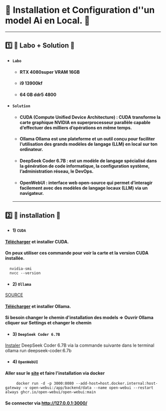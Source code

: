 # 🤖 Installation et Configuration  d''un model Ai en Local. 🤖

---

##  1️⃣ 🥼 Labo + Solution 🥼

* #### `Labo`
    * #### RTX 4080super VRAM 16GB
    * #### i9 13900kf
    * #### 64 GB ddr5 4800

* #### `Solution`
    * #### CUDA (Compute Unified Device Architecture) : CUDA transforme la carte graphique NVIDIA en superprocesseur parallèle capable d’effectuer des milliers d’opérations en même temps.
    * #### Ollama Ollama est une plateforme et un outil conçu pour faciliter l’utilisation des grands modèles de langage (LLM) en local sur ton ordinateur.
    * #### DeepSeek Coder 6.7B : est un modèle de langage spécialisé dans la génération de code informatique, la configuration système, l’administration réseau, le DevOps.
    * #### OpenWebUI : interface web open-source qui permet d’interagir facilement avec des modèles de langage locaux (LLM) via un navigateur.

  ---
## 2️⃣ 💾 installation 💾

* #### 1) `CUDA`
#### [Télécharger](https://developer.nvidia.com/cuda-downloads) et installer CUDA.
#### On peux utiliser ces commande pour voir la carte et la version CUDA installée.
      nvidia-smi
      nvcc --version

* #### 2) `Ollama`
[SOURCE](https://www.youtube.com/@AdrienLinuxtricks/search?query=Ollama)
#### [Télécharger]() et installer Ollama.
#### Si besoin changer le chemin d'installation des models =>  Ouvrir  Ollama cliquer sur Settings et changer le chemin

* #### 3) `DeepSeek Coder 6.7B`
[Instaler](https://ollama.com/library/deepseek-coder:6.7b) DeepSeek Coder 6.7B via la commande suivante dans le terminal
      ollama run deepseek-coder:6.7b

* #### 4) `OpenWebUI`
#### Aller ssur le [site](https://docs.openwebui.com/) et faire l'installation via docker
         docker run -d -p 3000:8080 --add-host=host.docker.internal:host-gateway -v open-webui:/app/backend/data --name open-webui --restart always ghcr.io/open-webui/open-webui:main
#### Se connecter via http://127.0.0.1:3000/
